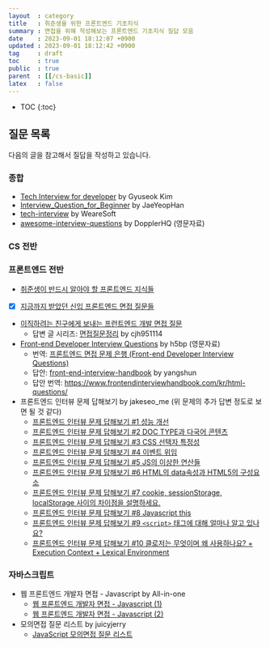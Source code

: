 ```yaml
---
layout  : category
title   : 취준생을 위한 프론트엔드 기초지식
summary : 면접을 위해 작성해보는 프론트엔드 기초지식 질답 모음
date    : 2023-09-01 18:12:07 +0900
updated : 2023-09-01 18:12:42 +0900
tag     : draft
toc     : true
public  : true
parent  : [[/cs-basic]]
latex   : false
---
```

* TOC
{:toc}

## 질문 목록

다음의 글을 참고해서 질답을 작성하고 있습니다.

### 종합

* [Tech Interview for developer](https://gyoogle.dev/blog/) by Gyuseok Kim
* [Interview_Question_for_Beginner](https://github.com/JaeYeopHan/Interview_Question_for_Beginner) by JaeYeopHan
* [tech-interview](https://github.com/WeareSoft/tech-interview) by WeareSoft
* [awesome-interview-questions](https://github.com/DopplerHQ/awesome-interview-questions) by DopplerHQ (영문자료)

### CS 전반

### 프론트엔드 전반

* [취준생이 반드시 알아야 할 프론트엔드 지식들](https://github.com/baeharam/Must-Know-About-Frontend)
* [X] [지금까지 받았던 신입 프론트엔드 면접 질문들](https://velog.io/@arthur/지금까지-받았던-신입-프론트엔드-면접-질문들)
* [이직하려는 친구에게 보내는 프런트엔드 개발 면접 질문](https://joshua1988.github.io/web-development/interview/frontend-questions/)
    * 답변 글 시리즈: [면접질문정리](https://velog.io/@cjh951114/면접질문정리) by cjh951114
* [Front-end Developer Interview Questions](https://github.com/h5bp/Front-end-Developer-Interview-Questions) by h5bp (영문자료)
    * 번역: [프론트엔드 면접 문제 은행 (Front-end Developer Interview Questions)](https://h5bp.org/Front-end-Developer-Interview-Questions/translations/korean)
    * 답안: [front-end-interview-handbook](https://github.com/yangshun/front-end-interview-handbook) by yangshun
    * 답안 번역: https://www.frontendinterviewhandbook.com/kr/html-questions/
* 프론트엔드 인터뷰 문제 답해보기 by jakeseo_me (위 문제의 추가 답변 정도로 보면 될 것 같다)
    * [프론트엔드 인터뷰 문제 답해보기 #1 성능 개선](https://velog.io/@jakeseo_me/%ED%94%84%EB%A1%A0%ED%8A%B8%EC%97%94%EB%93%9C-%EC%9D%B8%ED%84%B0%EB%B7%B0-%EB%AC%B8%EC%A0%9C-%EB%8B%B5%ED%95%B4%EB%B3%B4%EA%B8%B0-1)
    * [프론트엔드 인터뷰 문제 답해보기 #2 DOC TYPE과 다국어 콘텐츠](https://velog.io/@jakeseo_me/%ED%94%84%EB%A1%A0%ED%8A%B8%EC%97%94%EB%93%9C-%EC%9D%B8%ED%84%B0%EB%B7%B0-%EB%AC%B8%EC%A0%9C-%EB%8B%B5%ED%95%B4%EB%B3%B4%EA%B8%B0-2-DOC-TYPE%EA%B3%BC-%EB%8B%A4%EA%B5%AD%EC%96%B4-%EC%BD%98%ED%85%90%EC%B8%A0)
    * [프론트엔드 인터뷰 문제 답해보기 #3 CSS 선택자 특정성](https://velog.io/@jakeseo_me/%ED%94%84%EB%A1%A0%ED%8A%B8%EC%97%94%EB%93%9C-%EC%9D%B8%ED%84%B0%EB%B7%B0-%EB%AC%B8%EC%A0%9C-%EB%8B%B5%ED%95%B4%EB%B3%B4%EA%B8%B0-3-CSS-%EC%84%A0%ED%83%9D%EC%9E%90-%ED%8A%B9%EC%A0%95%EC%84%B1)
    * [프론트엔드 인터뷰 문제 답해보기 #4 이벤트 위임](https://velog.io/@jakeseo_me/%ED%94%84%EB%A1%A0%ED%8A%B8%EC%97%94%EB%93%9C-%EC%9D%B8%ED%84%B0%EB%B7%B0-%EB%AC%B8%EC%A0%9C-%EB%8B%B5%ED%95%B4%EB%B3%B4%EA%B8%B0-4-%EC%9D%B4%EB%B2%A4%ED%8A%B8-%EC%9C%84%EC%9E%84)
    * [프론트엔드 인터뷰 문제 답해보기 #5 JS의 이상한 연산들](https://velog.io/@jakeseo_me/%ED%94%84%EB%A1%A0%ED%8A%B8%EC%97%94%EB%93%9C-%EC%9D%B8%ED%84%B0%EB%B7%B0-%EB%AC%B8%EC%A0%9C-%EB%8B%B5%ED%95%B4%EB%B3%B4%EA%B8%B0-5-JS-%EC%97%B0%EC%82%B0%EC%9E%90-%EC%BD%94%EB%94%A9%EB%AC%B8%EC%A0%9C)
    * [프론트엔드 인터뷰 문제 답해보기 #6 HTML의 data속성과 HTML5의 구성요소](https://velog.io/@jakeseo_me/%ED%94%84%EB%A1%A0%ED%8A%B8%EC%97%94%EB%93%9C-%EC%9D%B8%ED%84%B0%EB%B7%B0-%EB%AC%B8%EC%A0%9C-%EB%8B%B5%ED%95%B4%EB%B3%B4%EA%B8%B0-6-HTML%EC%9D%98-data%EC%86%8D%EC%84%B1%EA%B3%BC-HTML5%EC%9D%98-%EA%B5%AC%EC%84%B1%EC%9A%94%EC%86%8C)
    * [프론트엔드 인터뷰 문제 답해보기 #7 cookie, sessionStorage, localStorage 사이의 차이점을 설명하세요.](https://velog.io/@jakeseo_me/%ED%94%84%EB%A1%A0%ED%8A%B8%EC%97%94%EB%93%9C-%EC%9D%B8%ED%84%B0%EB%B7%B0-%EB%AC%B8%EC%A0%9C-%EB%8B%B5%ED%95%B4%EB%B3%B4%EA%B8%B0-7-cookie-sessionStorage-localStorage-%EC%82%AC%EC%9D%B4%EC%9D%98-%EC%B0%A8%EC%9D%B4%EC%A0%90%EC%9D%84-%EC%84%A4%EB%AA%85%ED%95%98%EC%84%B8%EC%9A%94)
    * [프론트엔드 인터뷰 문제 답해보기 #8 Javascript this](https://velog.io/@jakeseo_me/%ED%94%84%EB%A1%A0%ED%8A%B8%EC%97%94%EB%93%9C-%EC%9D%B8%ED%84%B0%EB%B7%B0-%EB%AC%B8%EC%A0%9C-%EB%8B%B5%ED%95%B4%EB%B3%B4%EA%B8%B0-8-Javascript-this)
    * [프론트엔드 인터뷰 문제 답해보기 #9 `<script>` 태그에 대해 얼마나 알고 있나요?](https://velog.io/@jakeseo_me/%ED%94%84%EB%A1%A0%ED%8A%B8%EC%97%94%EB%93%9C-%EC%9D%B8%ED%84%B0%EB%B7%B0-%EB%AC%B8%EC%A0%9C-%EB%8B%B5%ED%95%B4%EB%B3%B4%EA%B8%B0-9-script-%ED%83%9C%EA%B7%B8%EC%97%90-%EB%8C%80%ED%95%B4-%EC%96%BC%EB%A7%88%EB%82%98-%EC%95%8C%EA%B3%A0-%EC%9E%88%EB%82%98%EC%9A%94-yhik1pws)
    * [프론트엔드 인터뷰 문제 답해보기 #10 클로저는 무엇이며 왜 사용하나요? + Execution Context + Lexical Environment](https://velog.io/@jakeseo_me/%ED%94%84%EB%A1%A0%ED%8A%B8%EC%97%94%EB%93%9C-%EC%9D%B8%ED%84%B0%EB%B7%B0-%EB%AC%B8%EC%A0%9C-%EB%8B%B5%ED%95%B4%EB%B3%B4%EA%B8%B0-11-%ED%81%B4%EB%A1%9C%EC%A0%80%EB%8A%94-%EB%AC%B4%EC%97%87%EC%9D%B4%EB%A9%B0-%EC%99%9C-%EC%82%AC%EC%9A%A9%ED%95%98%EB%82%98%EC%9A%94-Execution-Context-Lexical-Environment)

### 자바스크립트

* 웹 프론트엔드 개발자 면접 - Javascript by All-in-one
    * [웹 프론트엔드 개발자 면접 - Javascript (1)](https://canoe726.tistory.com/28)
    * [웹 프론트엔드 개발자 면접 - Javascript (2)](https://canoe726.tistory.com/29)
* 모의면접 질문 리스트 by juicyjerry
    * [JavaScript 모의면접 질문 리스트](https://juicyjerry.tistory.com/m/184)
